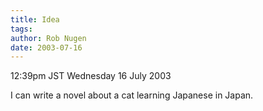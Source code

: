 ```yaml
---
title: Idea
tags: 
author: Rob Nugen
date: 2003-07-16
---
```


<p class=date>12:39pm JST Wednesday 16 July 2003</p>

<p>I can write a novel about a cat learning Japanese in Japan.</p>
